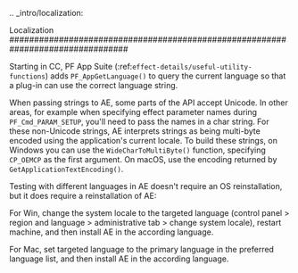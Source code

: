 .. _intro/localization:

Localization
################################################################################

Starting in CC, PF App Suite (:ref:`effect-details/useful-utility-functions`) adds ``PF_AppGetLanguage()`` to query the current language so that a plug-in can use the correct language string.

When passing strings to AE, some parts of the API accept Unicode. In other areas, for example when specifying effect parameter names during ``PF_Cmd_PARAM_SETUP``, you'll need to pass the names in a char string. For these non-Unicode strings, AE interprets strings as being multi-byte encoded using the application's current locale. To build these strings, on Windows you can use the ``WideCharToMultiByte()`` function, specifying ``CP_OEMCP`` as the first argument. On macOS, use the encoding returned by ``GetApplicationTextEncoding()``.

Testing with different languages in AE doesn't require an OS reinstallation, but it does require a reinstallation of AE:

For Win, change the system locale to the targeted language (control panel > region and language > administrative tab > change system locale), restart machine, and then install AE in the according language.

For Mac, set targeted language to the primary language in the preferred language list, and then install AE in the according language.
